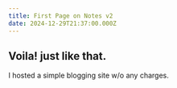 ```yaml
---
title: First Page on Notes v2
date: 2024-12-29T21:37:00.000Z
---
```

## Voila! just like that.

I hosted a simple blogging site w/o any charges.
